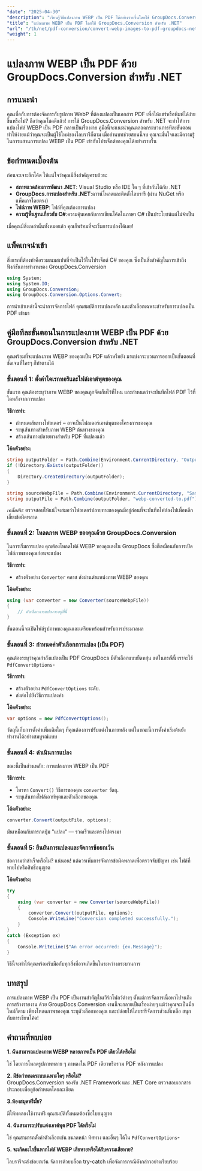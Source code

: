 ```yaml
---
"date": "2025-04-30"
"description": "เรียนรู้วิธีแปลงภาพ WEBP เป็น PDF ได้อย่างราบรื่นโดยใช้ GroupDocs.Conversion สำหรับ .NET เพื่อเพิ่มประสิทธิภาพเวิร์กโฟลว์การจัดการเอกสารของคุณ"
"title": "แปลงภาพ WEBP เป็น PDF โดยใช้ GroupDocs.Conversion สำหรับ .NET"
"url": "/th/net/pdf-conversion/convert-webp-images-to-pdf-groupdocs-net/"
"weight": 1
---
```


# แปลงภาพ WEBP เป็น PDF ด้วย GroupDocs.Conversion สำหรับ .NET

## การแนะนำ

คุณเบื่อกับการต้องจัดการกับรูปภาพ WebP ที่ต้องแปลงเป็นเอกสาร PDF เพื่อให้แชร์หรือพิมพ์ได้ง่ายขึ้นหรือไม่? ถือว่าคุณโชคดีแล้ว! การใช้ GroupDocs.Conversion สำหรับ .NET จะทำให้การแปลงไฟล์ WEBP เป็น PDF กลายเป็นเรื่องง่าย คู่มือนี้จะแนะนำคุณตลอดกระบวนการทีละขั้นตอน ทำให้ง่ายแม้ว่าคุณจะเป็นผู้ใช้ใหม่ของไลบรารีก็ตาม เมื่ออ่านบทช่วยสอนนี้จบ คุณจะมั่นใจและมีความรู้ในการผสานการแปลง WEBP เป็น PDF เข้ากับโปรเจ็กต์ของคุณได้อย่างราบรื่น

## ข้อกำหนดเบื้องต้น

ก่อนจะเจาะลึกโค้ด ให้แน่ใจว่าคุณมีสิ่งสำคัญครบถ้วน:

- **สภาพแวดล้อมการพัฒนา .NET**: Visual Studio หรือ IDE ใด ๆ ที่เข้ากันได้กับ .NET
- **GroupDocs.การแปลงสำหรับ .NET**:ดาวน์โหลดและติดตั้งไลบรารี (ผ่าน NuGet หรือแพ็คเกจโดยตรง)
- **ไฟล์ภาพ WEBP**: ไฟล์ที่คุณต้องการแปลง
- **ความรู้พื้นฐานเกี่ยวกับ C#**:ความคุ้นเคยกับการเขียนโค้ดในภาษา C# เป็นประโยชน์แต่ไม่จำเป็น

เมื่อคุณมีสิ่งเหล่านั้นทั้งหมดแล้ว คุณก็พร้อมที่จะเริ่มการแปลงได้เลย!

## แพ็คเกจนำเข้า

สิ่งแรกที่ต้องทำคือรวมเนมสเปซที่จำเป็นไว้ในโปรเจ็กต์ C# ของคุณ ซึ่งเป็นสิ่งสำคัญในการเข้าถึงฟังก์ชันการทำงานของ GroupDocs.Conversion

```csharp
using System;
using System.IO;
using GroupDocs.Conversion;
using GroupDocs.Conversion.Options.Convert;
```

การนำเข้าเหล่านี้จะนำการจัดการไฟล์ คุณสมบัติการแปลงหลัก และตัวเลือกเฉพาะสำหรับการแปลงเป็น PDF เข้ามา

## คู่มือทีละขั้นตอนในการแปลงภาพ WEBP เป็น PDF ด้วย GroupDocs.Conversion สำหรับ .NET

คุณพร้อมที่จะแปลงภาพ WEBP ของคุณเป็น PDF แล้วหรือยัง มาแบ่งกระบวนการออกเป็นขั้นตอนที่ชัดเจนที่ใครๆ ก็ทำตามได้

### ขั้นตอนที่ 1: ตั้งค่าไดเรกทอรีและไฟล์เอาต์พุตของคุณ

ขั้นแรก คุณต้องระบุว่าภาพ WEBP ของคุณถูกจัดเก็บไว้ที่ไหน และกำหนดว่าจะบันทึกไฟล์ PDF ไว้ที่ใดหลังจากการแปลง

**วิธีการทำ:**

- กำหนดเส้นทางโฟลเดอร์ – อาจเป็นโฟลเดอร์เอาต์พุตของโครงการของคุณ
- ระบุเส้นทางสำหรับภาพ WEBP ต้นทางของคุณ
- สร้างเส้นทางปลายทางสำหรับ PDF ที่แปลงแล้ว

**โค้ดตัวอย่าง:**

```csharp
string outputFolder = Path.Combine(Environment.CurrentDirectory, "Output");
if (!Directory.Exists(outputFolder))
{
    Directory.CreateDirectory(outputFolder);
}

string sourceWebpFile = Path.Combine(Environment.CurrentDirectory, "SampleImages", "image.webp");
string outputFile = Path.Combine(outputFolder, "webp-converted-to.pdf");
```

*เคล็ดลับ:* ตรวจสอบให้แน่ใจเสมอว่าโฟลเดอร์ปลายทางของคุณมีอยู่ก่อนที่จะบันทึกไฟล์ลงไปเพื่อหลีกเลี่ยงข้อผิดพลาด

### ขั้นตอนที่ 2: โหลดภาพ WEBP ของคุณด้วย GroupDocs.Conversion

ในการเริ่มการแปลง คุณต้องโหลดไฟล์ WEBP ของคุณลงใน GroupDocs ซึ่งก็เหมือนกับการเปิดไฟล์ภาพของคุณก่อนจะแปลง

**วิธีการทำ:**

- สร้างตัวอย่าง `Converter` คลาส ส่งผ่านตำแหน่งภาพ WEBP ของคุณ

**โค้ดตัวอย่าง:**

```csharp
using (var converter = new Converter(sourceWebpFile))
{
    // ตัวเลือกการแปลงจะอยู่ที่นี่
}
```

ขั้นตอนนี้จะเปิดไฟล์รูปภาพของคุณและเตรียมพร้อมสำหรับการประมวลผล

### ขั้นตอนที่ 3: กำหนดค่าตัวเลือกการแปลง (เป็น PDF)

คุณต้องระบุว่าคุณกำลังแปลงเป็น PDF GroupDocs มีตัวเลือกแบบยืดหยุ่น แต่ในกรณีนี้ เราจะใช้ `PdfConvertOptions`-

**วิธีการทำ:**

- สร้างตัวอย่าง `PdfConvertOptions` ระดับ.
- ส่งต่อไปยังวิธีการแปลงค่า

**โค้ดตัวอย่าง:**

```csharp
var options = new PdfConvertOptions();
```

วัตถุนี้เก็บการตั้งค่าเพิ่มเติมใดๆ ที่คุณต้องการปรับแต่งในภายหลัง แต่ในขณะนี้การตั้งค่าเริ่มต้นยังทำงานได้อย่างสมบูรณ์แบบ

### ขั้นตอนที่ 4: ดำเนินการแปลง

ขณะนี้เป็นส่วนหลัก: การแปลงภาพ WEBP เป็น PDF

**วิธีการทำ:**

- โทรหา `Convert()` วิธีการของคุณ `converter` วัตถุ.
- ระบุเส้นทางไฟล์เอาท์พุตและตัวเลือกของคุณ

**โค้ดตัวอย่าง:**

```csharp
converter.Convert(outputFile, options);
```

มันเหมือนกับการกดปุ่ม "แปลง" — รวดเร็วและตรงไปตรงมา

### ขั้นตอนที่ 5: ยืนยันการแปลงและจัดการข้อยกเว้น

ข้อความว่าสำเร็จหรือไม่? แน่นอน! แต่ควรเพิ่มการจัดการข้อผิดพลาดเพื่อตรวจจับปัญหา เช่น ไฟล์ที่หายไปหรือสิทธิ์อนุญาต

**โค้ดตัวอย่าง:**

```csharp
try
{
    using (var converter = new Converter(sourceWebpFile))
    {
        converter.Convert(outputFile, options);
        Console.WriteLine("Conversion completed successfully.");
    }
}
catch (Exception ex)
{
    Console.WriteLine($"An error occurred: {ex.Message}");
}
```

วิธีนี้จะทำให้คุณพร้อมรับมือกับทุกสิ่งที่อาจเกิดขึ้นในระหว่างกระบวนการ

## บทสรุป

การแปลงภาพ WEBP เป็น PDF เป็นงานสำคัญในเวิร์กโฟลว์ต่างๆ ตั้งแต่การจัดการเนื้อหาไปจนถึงการสร้างรายงาน ด้วย GroupDocs.Conversion งานนี้จะกลายเป็นเรื่องง่ายๆ แม้ว่าคุณจะเป็นมือใหม่ก็ตาม เพียงโหลดภาพของคุณ ระบุตัวเลือกของคุณ และปล่อยให้ไลบรารีจัดการส่วนที่เหลือ สนุกกับการเขียนโค้ด!

## คำถามที่พบบ่อย

**1. ฉันสามารถแปลงภาพ WEBP หลายภาพเป็น PDF เดียวได้หรือไม่**  

ใช่ โดยการโหลดรูปภาพหลาย ๆ ภาพลงใน PDF เดียวหรือรวม PDF หลังการแปลง

**2. มีข้อกำหนดระบบเฉพาะใดๆ หรือไม่?**  
GroupDocs.Conversion รองรับ .NET Framework และ .NET Core ตรวจสอบเอกสารประกอบเพื่อดูข้อกำหนดโดยละเอียด

**3.ห้องสมุดฟรีมั้ย?**  

มีให้ทดลองใช้งานฟรี คุณสมบัติทั้งหมดต้องซื้อใบอนุญาต

**4. ฉันสามารถปรับแต่งเอาต์พุต PDF ได้หรือไม่**  

ใช่ คุณสามารถตั้งค่าตัวเลือกเช่น ขนาดหน้า ทิศทาง และอื่นๆ ได้ใน `PdfConvertOptions`-

**5. จะเกิดอะไรขึ้นหากไฟล์ WEBP เสียหายหรือได้รับความเสียหาย?**  

ไลบรารีจะส่งข้อยกเว้น จัดการด้วยบล็อก try-catch เพื่อจัดการกรณีดังกล่าวอย่างเรียบร้อย